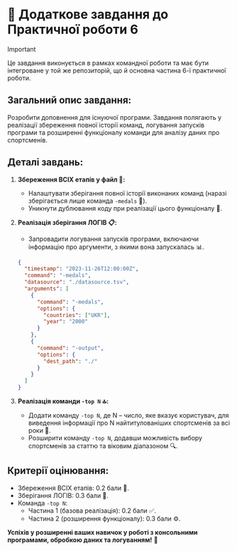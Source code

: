 # 🚀 Додаткове завдання до Практичної роботи 6

> [!IMPORTANT]
> Це завдання виконується в рамках командної роботи та має бути інтегроване у той же репозиторій, що й основна частина
> 6-ї практичної роботи.

## **Загальний опис завдання:**

Розробити доповнення для існуючої програми. Завдання полягають у реалізації збереження повної історії команд, логування
запусків програми та розширенні функціоналу команди для аналізу даних про спортсменів.

## **Деталі завдань:**

1. **Збереження ВСІХ етапів у файл 💾:**
    - Налаштувати зберігання повної історії виконаних команд (наразі зберігається лише команда `-medals` 🏅).
    - Уникнути дублювання коду при реалізації цього функціоналу 🔄.

2. **Реалізація зберігання ЛОГІВ 📋:**
    - Запровадити логування запусків програми, включаючи інформацію про аргументи, з якими вона запускалась 📊.
    ```json
    {
      "timestamp": "2023-11-26T12:00:00Z",
      "command": "-medals",
      "datasource": "./datasource.tsv",
      "arguments": [
        {
          "command": "-medals",
          "options": {
            "countries": ["UKR"],
            "year": "2000"
          }
        },
        {
          "command": "-output",
          "options": {
            "dest_path": "./"
          }
        }
      ]
    }
    ```

3. **Реалізація команди `-top N` 🔝:**
    - Додати команду `-top N`, де N – число, яке вказує користувач, для виведення інформації про N найтитулованіших
      спортсменів за всі роки 🌟.
    - Розширити команду `-top N`, додавши можливість вибору спортсменів за статтю та віковим діапазоном 🔍.

## **Критерії оцінювання:**

- Збереження ВСІХ етапів: 0.2 бали 📘.
- Зберігання ЛОГІВ: 0.3 бали 📝.
- Команда `-top N`:
    - Частина 1 (базова реалізація): 0.2 бали ✅.
    - Частина 2 (розширення функціоналу): 0.3 бали ⚙️.

**Успіхів у розширенні ваших навичок у роботі з консольними програмами, обробкою даних та логуванням!** 🎉
